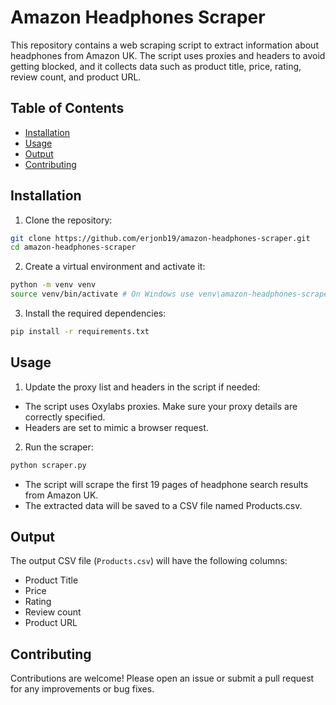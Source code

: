 # Amazon Headphones Scraper



This repository contains a web scraping script to extract information about headphones from Amazon UK. The script uses proxies and headers to avoid getting blocked, and it collects data such as product title, price, rating, review count, and product URL.



## Table of Contents



- [Installation](#installation)
- [Usage](#usage)
- [Output](#output)
- [Contributing](#contributing)



## Installation



1. Clone the repository:
```bash
git clone https://github.com/erjonb19/amazon-headphones-scraper.git
cd amazon-headphones-scraper
```



2. Create a virtual environment and activate it:
```bash
python -m venv venv
source venv/bin/activate # On Windows use venv\amazon-headphones-scraper\activate
```



3. Install the required dependencies:
```bash
pip install -r requirements.txt
```



## Usage



1. Update the proxy list and headers in the script if needed:
- The script uses Oxylabs proxies. Make sure your proxy details are correctly specified.
- Headers are set to mimic a browser request.



2. Run the scraper:
```bash
python scraper.py
```
- The script will scrape the first 19 pages of headphone search results from Amazon UK.
- The extracted data will be saved to a CSV file named Products.csv.



## Output



The output CSV file (`Products.csv`) will have the following columns:
- Product Title
- Price
- Rating
- Review count
- Product URL



## Contributing



Contributions are welcome! Please open an issue or submit a pull request for any improvements or bug fixes.

